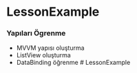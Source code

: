 # LessonExample

### Yapıları Ögrenme

- MVVM yapısı oluşturma
- ListView oluşturma
- DataBinding öğrenme # LessonExample
